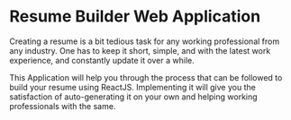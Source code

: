 # Resume Builder Web Application

Creating a resume is a bit tedious task for any working professional from any industry. One has to keep it short, simple, and with the latest work experience, and constantly update it over a while.


This Application will help you through the process that can be followed to build your resume using ReactJS. Implementing it will give you the satisfaction of auto-generating it on your own and helping working professionals with the same.

